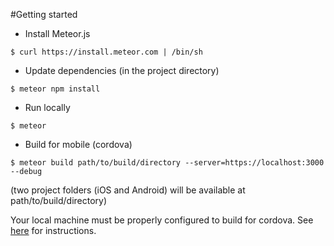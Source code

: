 #Getting started

- Install Meteor.js
```
$ curl https://install.meteor.com | /bin/sh
```

- Update dependencies (in the project directory)
```
$ meteor npm install
```

- Run locally
```
$ meteor
```

- Build for mobile (cordova)
```
$ meteor build path/to/build/directory --server=https://localhost:3000 --debug
```
(two project folders (iOS and Android) will be available at path/to/build/directory)

Your local machine must be properly configured to build for cordova. See [here](https://guide.meteor.com/mobile.html#introduction) for instructions.